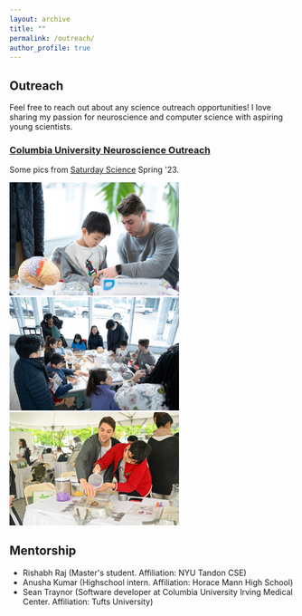 ```yaml
---
layout: archive
title: ""
permalink: /outreach/
author_profile: true
---
```


Outreach
------
Feel free to reach out about any science outreach opportunities! I love sharing my passion for neuroscience and computer science with aspiring young scientists. 

### [Columbia University Neuroscience Outreach](https://cuno.zuckermaninstitute.columbia.edu/)
Some pics from [Saturday Science](https://zuckermaninstitute.columbia.edu/saturday-science) Spring '23. 

<img src='/images/sat_science_march1.jpg' width ='300'>
<img src='/images/sat_science_march2.jpg' width ='300'>
<img src='/images/sats_science_april1.JPG' width='300'>

Mentorship
------
* Rishabh Raj (Master's student. Affiliation: NYU Tandon CSE)
* Anusha Kumar (Highschool intern. Affiliation: Horace Mann High School)
* Sean Traynor (Software developer at Columbia University Irving Medical Center. Affiliation: Tufts University)
  
